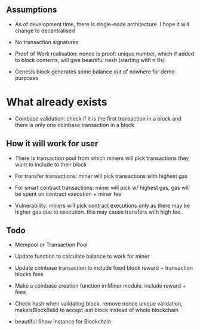 ## Assumptions

- As of development time, there is single-node architecture. I hope it will change to decentralised

- No transaction signatures

- Proof of Work realisation: nonce is proof: unique number, which if added to block contents, will give beautiful hash (starting with n 0s)

- Genesis block generates some balance out of nowhere for demo purposes

# What already exists

- Coinbase validation: check if it is the first transaction in a block and there is only one coinbase transaction in a block

## How it will work for user

- There is transaction pool from which miners will pick transactions they want to include to their block

- For transfer transactions: miner will pick transactions with highest gas

- For smart contract transactions: miner will pick w/ highest gas, gas will be spent on contract execution + miner fee

- Vulnerability: miners will pick contract executions only as there may be higher gas due to execution. this may cause transfers with high fee.

## Todo

- Mempool or Transaction Pool

- Update function to calculate balance to work for miner
- Update coinbase transaction to include fixed block reward + transaction blocks fees
- Make a coinbase creation function in Miner module. include reward + fees

- Check hash when validating block, remove nonce unique validation, makeIsBlockBalid to accept last block instead of whole blockchain

- beautiful Show instance for Blockchain
